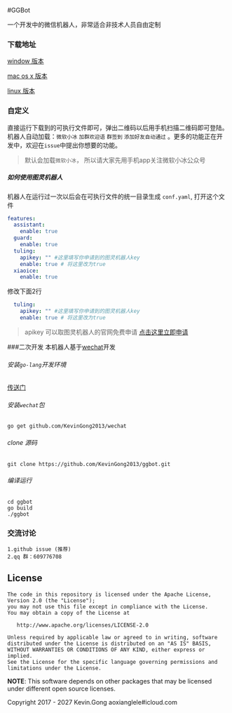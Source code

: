 #GGBot

一个开发中的微信机器人，非常适合非技术人员自由定制

### 下载地址

[window 版本](https://github.com/KevinGong2013/ggbot/blob/master/release/GGBot-windows%20v1.0.0-rc.exe)

[mac os x 版本](https://github.com/KevinGong2013/ggbot/blob/master/release/GGBot-mac%20v1.0.0-rc)

[linux 版本](https://github.com/KevinGong2013/ggbot/blob/master/release/GGBot-linux%20v1.0.0-rc)

### 自定义

直接运行下载到的可执行文件即可，弹出二维码以后用手机扫描二维码即可登陆。 机器人自动加载：`微软小冰`  `加群欢迎语`  `群签到`  `添加好友自动通过` 。更多的功能正在开发中，欢迎在`issue`中提出你想要的功能。

> 默认会加载`微软小冰`， 所以请大家先用手机app关注微软小冰公众号

##### 如何使用图灵机器人
机器人在运行过一次以后会在可执行文件的统一目录生成 `conf.yaml`,  打开这个文件
``` yaml
features:
  assistant:
    enable: true
  guard:
    enable: true
  tuling:
    apikey: "" #这里填写你申请到的图灵机器人key
    enable: true # 将这里改为true
  xiaoice:
    enable: true
```
修改下面2行
``` yaml
  tuling:
    apikey: "" #这里填写你申请到的图灵机器人key
    enable: true # 将这里改为true
```

> apikey 可以取图灵机器人的官网免费申请 [点击这里立即申请](http://www.tuling123.com)

###二次开发
本机器人基于[wechat](https://github.com/KevinGong2013/wechat)开发
###### 安装`go-lang`开发环境
[传送门](https://www.golang.org)

###### 安装`wechat`包
```
go get github.com/KevinGong2013/wechat
```
###### clone 源码
```
git clone https://github.com/KevinGong2013/ggbot.git
```
###### 编译运行
```
cd ggbot
go build
./ggbot
```

### 交流讨论

	1.github issue (推荐)
	2.qq 群：609776708

## License

    The code in this repository is licensed under the Apache License, Version 2.0 (the "License");
    you may not use this file except in compliance with the License.
    You may obtain a copy of the License at

       http://www.apache.org/licenses/LICENSE-2.0

    Unless required by applicable law or agreed to in writing, software
    distributed under the License is distributed on an "AS IS" BASIS,
    WITHOUT WARRANTIES OR CONDITIONS OF ANY KIND, either express or implied.
    See the License for the specific language governing permissions and
    limitations under the License.

**NOTE**: This software depends on other packages that may be licensed under different open source licenses.

Copyright 2017 - 2027 Kevin.Gong  aoxianglele#icloud.com
